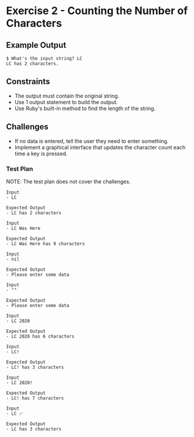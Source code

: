 # Exercise 2 - Counting the Number of Characters

## Example Output

```
$ What's the input string? LC
LC has 2 characters.

```

## Constraints
- The output must contain the original string.
- Use 1 output statement to build the output.
- Use Ruby's built-in method to find the length of the string.

## Challenges
* If no data is entered, tell the user they need to enter something.
* Implement a graphical interface that updates the character count each time a key is pressed.

### Test Plan

NOTE: The test plan does not cover the challenges. 

```
Input
- LC

Expected Output
- LC has 2 characters
```

```
Input
- LC Was Here

Expected Output
- LC Was Here has 9 characters
```

```
Input
- nil

Expected Output
- Please enter some data
```

```
Input
- ""

Expected Output
- Please enter some data
```


```
Input
- LC 2020

Expected Output
- LC 2020 has 6 characters
```

```
Input
- LC!

Expected Output
- LC! has 3 characters
```

```
Input
- LC 2020!

Expected Output
- LC! has 7 characters
```

```
Input
- LC ✅

Expected Output
- LC has 3 characters
```